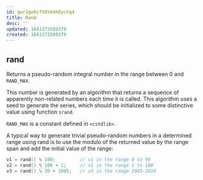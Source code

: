 ```yaml
---
id: gwr2ge0ifVOYeHXOychq4
title: Rand
desc: ''
updated: 1641373589379
created: 1641373589379
---
```


## rand

Returns a pseudo-random integral number in the range between 0 and `RAND_MAX`.

This number is generated by an algorithm that returns a sequence of apparently non-related numbers each time it is called. This algorithm uses a seed to generate the series, which should be initialized to some distinctive value using function `srand`.

`RAND_MAX` is a constant defined in `<cstdlib>`.

A typical way to generate trivial pseudo-random numbers in a determined range using rand is to use the modulo of the returned value by the range span and add the initial value of the range:

```cpp
v1 = rand() % 100;         // v1 in the range 0 to 99
v2 = rand() % 100 + 1;     // v2 in the range 1 to 100
v3 = rand() % 30 + 1985;   // v3 in the range 1985-2014
```
